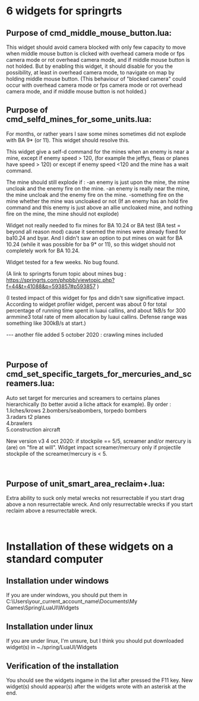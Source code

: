 # 6 widgets for springrts

## Purpose of cmd_middle_mouse_button.lua:
This widget should avoid camera blocked with only few capacity to move when middle mouse button is clicked with overhead camera mode or fps camera mode or rot overhead camera mode, and if middle mouse button is not holded. But by enabling this widget, it should disable for you the possibility, at least in overhead camera mode, to navigate on map by holding middle mouse button.
(This behaviour of "blocked camera" could occur with overhead camera mode or fps camera mode or rot overhead camera mode, and if middle mouse button is not holded.)
&nbsp;  

## Purpose of cmd_selfd_mines_for_some_units.lua:
For months, or rather years I saw some mines sometimes did not explode with BA 9* (or 11). This widget should resolve this.

This widget give a self-d command for the mines when an enemy is near a mine, except if enemy speed > 120, (for example the jeffys, fleas or planes have speed > 120) or except if enemy speed <120 and the mine has a wait command.

The mine should still explode if :
-an enemy is just upon the mine, the mine uncloak and the enemy fire on the mine. 
-an enemy is really near the mine, the mine uncloak and the enemy fire on the mine.
-something fire on the mine whether the mine was uncloaked or not
(If an enemy has an hold fire command and this enemy is just above an allie uncloaked mine, and nothing fire on the mine, the mine should not explode)

Widget not really needed to fix mines for BA 10.24 or BA test (BA test = beyond all reason mod) cause it seemed the mines were already fixed for ba10.24 and byar. And I didn't saw an option to put mines on wait for BA 10.24 (while it was possible for ba 9* or 11), so this widget should not completely work for BA 10.24. 

Widget tested for a few weeks. No bug found.

(A link to springrts forum topic about mines bug : https://springrts.com/phpbb/viewtopic.php?f=44&t=41088&p=593857#p593857 )

(I tested impact of this widget for fps and didn't saw significative impact. According to widget profiler widget, percent was about 0 for total percentage of running time spent in luaui callins, and about 1kB/s for 300 armmine3 total rate of mem allocation by luaui callins. Defense range was something like 300kB/s at start.)

--- another file added 5 october 2020 : crawling mines included

&nbsp;  

## Purpose of cmd_set_specific_targets_for_mercuries_and_screamers.lua:
Auto set target for mercuries and screamers to certains planes hierarchically (to better avoid a liche attack for example).
By order :
1.liches/krows
2.bombers/seabombers, torpedo bombers  
3.radars t2 planes  
4.brawlers  
5.construction aircraft  

New version v3 4 oct 2020: if stockpile == 5/5, screamer and/or mercury is (are) on "fire at will". Widget impact screamer/mercury only if projectile stockpile of the screamer/mercury is < 5.


&nbsp;

## Purpose of unit_smart_area_reclaim+.lua:
Extra ability to suck only metal wrecks not resurrectable if you start drag above a non resurrectable wreck.
And only resurrectable wrecks if you start reclaim above a resurrectable wreck.

&nbsp;

# Installation of these widgets on a standard computer
## Installation under windows
If you are under windows, you should put them in C:\Users\your_current_account_name\Documents\My Games\Spring\LuaUI\Widgets
## Installation under linux
If you are under linux, I'm unsure, but I think you should put downloaded widget(s) in ~./spring/LuaUI/Widgets

## Verification of the installation
You should see the widgets ingame in the list after pressed the F11 key.
New widget(s) should appear(s) after the widgets wrote with an asterisk at the end.
